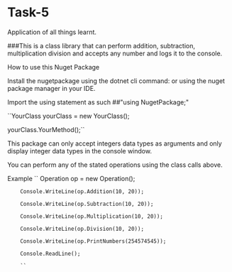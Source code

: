 # Task-5
Application of all things learnt.


###This is a class library that can perform addition, subtraction, multiplication division and accepts any number and logs it to the console.

How to use this Nuget Package

Install the nugetpackage using the dotnet cli command: or using the nuget package manager in your IDE.

Import the using statement as such  ##"using NugetPackage;"

``YourClass yourClass = new YourClass();

yourClass.YourMethod();``

This package can only accept integers data types as arguments and only display integer data types in the console window.

You can perform any of the stated operations using the class calls above.

Example 
``
        Operation op = new Operation();
  
        Console.WriteLine(op.Addition(10, 20));

        Console.WriteLine(op.Subtraction(10, 20));

        Console.WriteLine(op.Multiplication(10, 20));

        Console.WriteLine(op.Division(10, 20));

        Console.WriteLine(op.PrintNumbers(254574545));

        Console.ReadLine();
        
        ``
